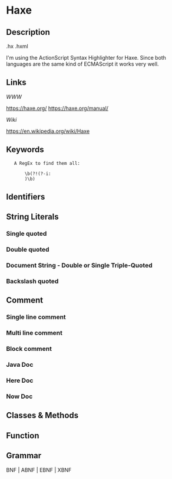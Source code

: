 
# Haxe

## Description

.hx
.hxml

I'm using the ActionScript Syntax Highlighter for Haxe. Since both languages 
are the same kind of ECMAScript it works very well. 

## Links

_WWW_

https://haxe.org/
https://haxe.org/manual/

_Wiki_

https://en.wikipedia.org/wiki/Haxe



## Keywords
~~~
   A RegEx to find them all:

       \b(?!(?-i:
       )\b)
~~~


## Identifiers


## String Literals

### Single quoted

### Double quoted

### Document String - Double or Single Triple-Quoted

### Backslash quoted


## Comment

### Single line comment

### Multi line comment

### Block comment

### Java Doc

### Here Doc

### Now Doc


## Classes & Methods


## Function


## Grammar

BNF | ABNF | EBNF | XBNF

